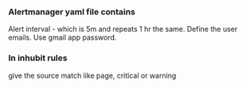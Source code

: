 ### Alertmanager yaml file contains 
Alert interval - which is 5m and repeats 1 hr the same.
Define the user emails.
Use gmail app password.
### In inhubit rules
give the source match like page, critical or warning
